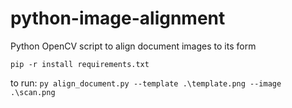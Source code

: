 # python-image-alignment
Python OpenCV script to align document images to its form

```pip -r install requirements.txt```

to run:
```py align_document.py --template .\template.png --image .\scan.png ```